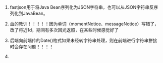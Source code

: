 1. fastjson用于将Java Bean序列化为JSON字符串，也可以从JSON字符串反序列化到JavaBean。

2. 血的教训！！！！！因为单词（momentNotice、messageNotice）写错了，改了将近1d，期间有多次回光返照，在某些时候感觉好了

3. 后端向前端传的Date()格式如果未经转字符串处理，则在前端进行字符串拼接时会存在问题！！！！
      
4.	
